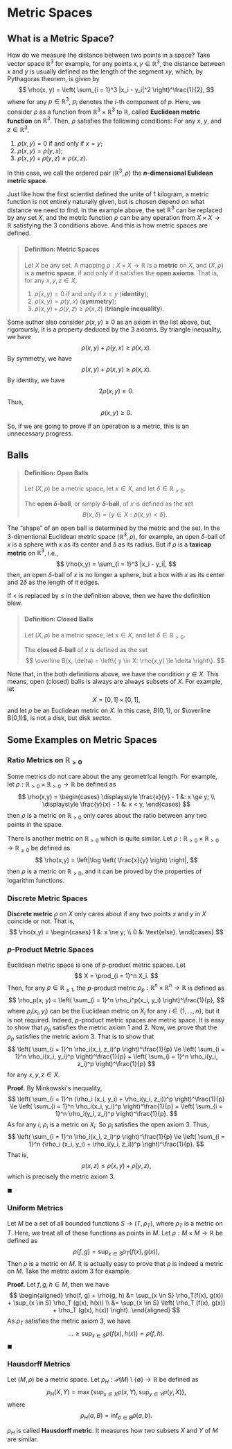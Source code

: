 # Metric Spaces

## What is a Metric Space?

How do we measure the distance between two points in a space? Take vector space $\mathbb R^3$ for example, for any points $x, y \in \mathbb R^3$, the distance between $x$ and $y$ is usually defined as the length of the segment $xy$, which, by Pythagoras theorem, is given by
$$
\rho(x, y) = \left( \sum_{i = 1}^3 |x_i - y_i|^2 \right)^\frac{1}{2},
$$
where for any $p \in \mathbb R^3$, $p_i$ denotes the $i$-th component of $p$. Here, we consider $\rho$ as a function from $\mathbb R^3 \times \mathbb R^3$ to $\mathbb R$, called **Euclidean metric function** on $\mathbb R^3$. Then, $\rho$ satisfies the following conditions: For any $x$, $y$, and $z \in \mathbb R^3$,

1. $\rho(x, y) = 0$ if and only if $x = y$;
2. $\rho(x, y) = \rho(y, x)$;
3. $\rho(x, y) + \rho(y, z) \ge \rho(x, z)$.

In this case, we call the ordered pair $(\mathbb R^3, \rho)$ the **$n$-dimensional Eulidean metric space**.

Just like how the first scientist defined the unite of 1 kilogram, a metric function is not entirely naturally given, but is chosen depend on what distance we need to find. In the example above, the set $\mathbb R^3$ can be replaced by any set $X$, and the metric function $\rho$ can be any operation from $X \times X \to \mathbb R$ satisfying the 3 conditions above. And this is how metric spaces are defined.


> #### Definition: Metric Spaces
>
> Let $X$ be any set. A mapping $\rho: X \times X \to \mathbb R$ is a **metric** on $X$, and $(X, \rho)$ is a **metric space**, if and only if it satisfies the **open axioms**. That is, for any $x, y, z \in X$,
>
> 1. $\rho(x, y) = 0$ if and only if $x = y$ (**identity**);
> 2. $\rho(x, y) = \rho(y, x)$ (**symmetry**);
> 3. $\rho(x, y) + \rho(y, z) \ge \rho(x, z)$ (**triangle inequality**).
>


Some author also consider $\rho(x, y) \ge 0$ as an axiom in the list above, but, rigoroursly, it is a property deduced by the 3 axioms. By triangle inequality, we have
$$
\rho(x, y) + \rho(y, x) \ge \rho (x, x).
$$
By symmetry, we have
$$
\rho(x, y) + \rho(x,y) \ge \rho(x, x).
$$
By identity, we have
$$
2\rho (x,y) \ge 0.
$$
Thus,
$$
\rho(x,y) \ge 0.
$$

So, if we are going to prove if an operation is a metric, this is an unnecessary progress.

## Balls

> #### Definition: Open Balls
>
> Let $(X, \rho)$ be a metric space, let $x \in X$, and let $\delta \in \mathbb R_{> 0}$.
>
> The **open $\delta$-ball**, or simply **$\delta$-ball**, of $x$ is defined as the set
> $$
> B(x, \delta) = \left\{ y \in X: \rho(x,y) < \delta \right\}.
> $$

The “shape” of an open ball is determined by the metric and the set. In the 3-dimentional Euclidean metric space $(\mathbb R^3, \rho)$, for example, an open $\delta$-ball of $x$ is a sphere with $x$ as its center and $\delta$ as its radius. But if $\rho$ is a **taxicap metric** on $\mathbb R^3$, i.e.,
$$
\rho(x,y) = \sum_{i = 1}^3 |x_i - y_i|,
$$
then, an open $\delta$-ball of $x$ is no longer a sphere, but a box with $x$ as its center and $2\delta$ as the length of it edges.

If $<$ is replaced by $\le$ in the definition above, then we have the definition blew.

> #### Definition: Closed Balls
>
> Let $(X, \rho)$ be a metric space, let $x \in X$, and let $\delta \in \mathbb R_{> 0}$.
>
> The **closed $\delta$-ball** of $x$ is defined as the set
> $$
> \overline B(x, \delta) = \left\{ y \in X: \rho(x,y) \le \delta \right\}.
> $$

Note that, in the both definitions above, we have the condition $y \in X$. This means, open (closed) balls is always are always subsets of $X$. For example, let
$$
X = [0 , 1] \times [0,1],
$$
and let $\rho$ be an Euclidean metric on $X$. In this case, $B(0,1)$, or $\overline B(0,1)$, is not a disk, but disk sector.

## Some Examples on Metric Spaces

### Ratio Metrics on $\mathbb R_{> 0}$

Some metrics do not care about the any geometrical length. For example, let $\rho: \mathbb R_{> 0} \times \mathbb R_{> 0} \to \mathbb R$ be defined as
$$
\rho(x,y) =
\begin{cases}
\displaystyle \frac{x}{y} - 1 &: x \ge y; \\
\displaystyle \frac{y}{x} - 1 &: x < y,
\end{cases}
$$
then $\rho$ is a metric on $\mathbb R_{> 0}$ only cares about the ratio between any two points in the space.

There is another metric on $\mathbb R_{> 0}$ which is quite similar. Let $\rho: \mathbb R_{> 0} \times \mathbb R_{> 0} \to \mathbb R_{\ge 0}$ be defined as
$$
\rho(x,y) = \left|\log \left( \frac{x}{y} \right) \right|,
$$
then $\rho$ is a metric on $\mathbb R_{> 0}$, and it can be proved by the properties of logarithm functions.

### Discrete Metric Spaces

**Discrete metric** $\rho$ on $X$ only cares about if any two points $x$ and $y$ in $X$ coincide or not. That is,
$$
\rho(x,y) =
\begin{cases}
1 &: x \ne y; \\
0 &: \text{else}.
\end{cases}
$$

### $p$-Product Metric Spaces

Euclidean metric space is one of $p$-product metric spaces. Let
$$
X = \prod_{i = 1}^n X_i.
$$
Then, for any $p \in \mathbb R_{\ge 1}$, the $p$-product metric $\rho_p: \mathbb R^n \times \mathbb R^n \to \mathbb R$ is defined as
$$
\rho_p(x, y) = \left( \sum_{i = 1}^n \rho_i^p(x_i, y_i) \right)^\frac{1}{p},
$$
where $\rho_i(x_i, y_i)$ can be the Euclidean metric on $X_i$ for any $i \in \{1, \ldots, n\}$, but it is not required. Indeed, $p$-product metric spaces are metric space. It is easy to show that $\rho_p$ satisfies the metric axiom 1 and 2. Now, we prove that the $\rho_p$ satisfies the metric axiom 3. That is to show that
$$
\left( \sum_{i = 1}^n \rho_i(x_i, z_i)^p \right)^\frac{1}{p} \le \left( \sum_{i = 1}^n \rho_i(x_i, y_i)^p \right)^\frac{1}{p} + \left( \sum_{i = 1}^n \rho_i(y_i, z_i)^p \right)^\frac{1}{p}
$$
for any $x,y,z \in X$.

**Proof.** By Minkowski's inequality,
$$
\left( \sum_{i = 1}^n (\rho_i (x_i, y_i) + \rho_i(y_i, z_i))^p \right)^\frac{1}{p} \le \left( \sum_{i = 1}^n \rho_i(x_i, y_i)^p \right)^\frac{1}{p} + \left( \sum_{i = 1}^n \rho_i(y_i, z_i)^p \right)^\frac{1}{p}.
$$
As for any $i$, $\rho_i$ is a metric on $X_i$. So $\rho_i$ satisfies the open axiom 3. Thus,
$$
\left( \sum_{i = 1}^n \rho_i(x_i, z_i)^p \right)^\frac{1}{p} \le \left( \sum_{i = 1}^n (\rho_i (x_i, y_i) + \rho_i(y_i, z_i))^p \right)^\frac{1}{p}.
$$
That is,
$$
\rho(x, z) \le \rho(x,y) + \rho(y,z),
$$
which is precisely the metric axiom 3.

$\blacksquare$

### Uniform Metrics

Let $M$ be a set of all bounded functions $S \to (T, \rho_T)$, where $\rho_T$ is a metric on $T$. Here, we treat all of these functions as points in $M$. Let $\rho: M \times M \to \mathbb R$ be defined as
$$
\rho(f,g) = \sup_{x \in S} \rho_T(f(x), g(x)),
$$
Then $\rho$ is a metric on $M$. It is actually easy to prove that $\rho$ is indeed a metric on $M$. Take the metric axiom 3 for example.

**Proof.** Let $f, g, h \in M$, then we have
$$
\begin{aligned}
\rho(f, g) + \rho(g, h) &= \sup_{x \in S} \rho_T(f(x), g(x)) + \sup_{x \in S} \rho_T (g(x), h(x)) \\
&= \sup_{x \in S} \left( \rho_T (f(x), g(x)) + \rho_T (g(x), h(x)) \right).
\end{aligned}
$$
As $\rho_T$ satisfies the metric axiom 3, we have
$$
\ldots \ge \sup_{x \in S} \rho(f(x), h(x)) = \rho(f,h).
$$
$\blacksquare$

### Hausdorff Metrics

Let $(M, \rho)$ be a metric space. Let $\rho_H: \mathcal P(M) \setminus \{\emptyset\} \to \mathbb R$ be defined as
$$
\rho_H(X, Y) = \max \left\{ \sup_{x \in X} \rho(x, Y), \sup_{y \in Y} \rho (y, X) \right\},
$$
where
$$
\rho_H(a, B) = \inf_{b \in B} \rho(a,b).
$$

$\rho_H$ is called **Hausdorff metric**. It measures how two subsets $X$ and $Y$ of $M$ are similar.

